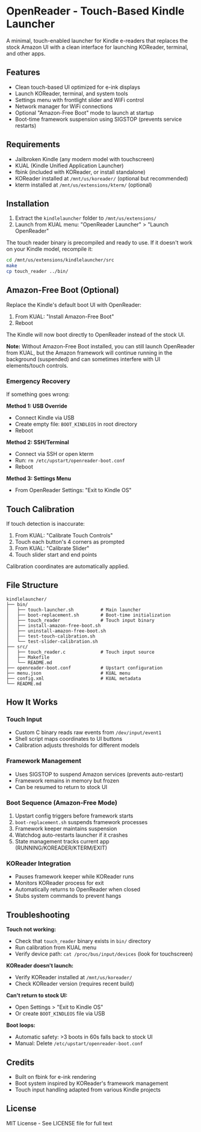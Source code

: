 # OpenReader - Touch-Based Kindle Launcher

A minimal, touch-enabled launcher for Kindle e-readers that replaces the stock Amazon UI with a clean interface for launching KOReader, terminal, and other apps.

## Features

- Clean touch-based UI optimized for e-ink displays
- Launch KOReader, terminal, and system tools
- Settings menu with frontlight slider and WiFi control
- Network manager for WiFi connections
- Optional "Amazon-Free Boot" mode to launch at startup
- Boot-time framework suspension using SIGSTOP (prevents service restarts)

## Requirements

- Jailbroken Kindle (any modern model with touchscreen)
- KUAL (Kindle Unified Application Launcher)
- fbink (included with KOReader, or install standalone)
- KOReader installed at `/mnt/us/koreader/` (optional but recommended)
- kterm installed at `/mnt/us/extensions/kterm/` (optional)

## Installation

1. Extract the `kindlelauncher` folder to `/mnt/us/extensions/`
2. Launch from KUAL menu: "OpenReader Launcher" > "Launch OpenReader"

The touch reader binary is precompiled and ready to use. If it doesn't work on your Kindle model, recompile it:
```bash
cd /mnt/us/extensions/kindlelauncher/src
make
cp touch_reader ../bin/
```

## Amazon-Free Boot (Optional)

Replace the Kindle's default boot UI with OpenReader:

1. From KUAL: "Install Amazon-Free Boot"
2. Reboot

The Kindle will now boot directly to OpenReader instead of the stock UI.

**Note:** Without Amazon-Free Boot installed, you can still launch OpenReader from KUAL, but the Amazon framework will continue running in the background (suspended) and can sometimes interfere with UI elements/touch controls.

### Emergency Recovery

If something goes wrong:

**Method 1: USB Override**
- Connect Kindle via USB
- Create empty file: `BOOT_KINDLEOS` in root directory
- Reboot

**Method 2: SSH/Terminal**
- Connect via SSH or open kterm
- Run: `rm /etc/upstart/openreader-boot.conf`
- Reboot

**Method 3: Settings Menu**
- From OpenReader Settings: "Exit to Kindle OS"

## Touch Calibration

If touch detection is inaccurate:

1. From KUAL: "Calibrate Touch Controls"
2. Touch each button's 4 corners as prompted
3. From KUAL: "Calibrate Slider"
4. Touch slider start and end points

Calibration coordinates are automatically applied.

## File Structure

```
kindlelauncher/
├── bin/
│   ├── touch-launcher.sh          # Main launcher
│   ├── boot-replacement.sh        # Boot-time initialization
│   ├── touch_reader               # Touch input binary
│   ├── install-amazon-free-boot.sh
│   ├── uninstall-amazon-free-boot.sh
│   ├── test-touch-calibration.sh
│   └── test-slider-calibration.sh
├── src/
│   ├── touch_reader.c             # Touch input source
│   ├── Makefile
│   └── README.md
├── openreader-boot.conf           # Upstart configuration
├── menu.json                      # KUAL menu
├── config.xml                     # KUAL metadata
└── README.md
```

## How It Works

### Touch Input
- Custom C binary reads raw events from `/dev/input/event1`
- Shell script maps coordinates to UI buttons
- Calibration adjusts thresholds for different models

### Framework Management
- Uses SIGSTOP to suspend Amazon services (prevents auto-restart)
- Framework remains in memory but frozen
- Can be resumed to return to stock UI

### Boot Sequence (Amazon-Free Mode)
1. Upstart config triggers before framework starts
2. `boot-replacement.sh` suspends framework processes
3. Framework keeper maintains suspension
4. Watchdog auto-restarts launcher if it crashes
5. State management tracks current app (RUNNING/KOREADER/KTERM/EXIT)

### KOReader Integration
- Pauses framework keeper while KOReader runs
- Monitors KOReader process for exit
- Automatically returns to OpenReader when closed
- Stubs system commands to prevent hangs

## Troubleshooting

**Touch not working:**
- Check that `touch_reader` binary exists in `bin/` directory
- Run calibration from KUAL menu
- Verify device path: `cat /proc/bus/input/devices` (look for touchscreen)

**KOReader doesn't launch:**
- Verify KOReader installed at `/mnt/us/koreader/`
- Check KOReader version (requires recent build)

**Can't return to stock UI:**
- Open Settings > "Exit to Kindle OS"
- Or create `BOOT_KINDLEOS` file via USB

**Boot loops:**
- Automatic safety: >3 boots in 60s falls back to stock UI
- Manual: Delete `/etc/upstart/openreader-boot.conf`

## Credits

- Built on fbink for e-ink rendering
- Boot system inspired by KOReader's framework management
- Touch input handling adapted from various Kindle projects

## License

MIT License - See LICENSE file for full text
